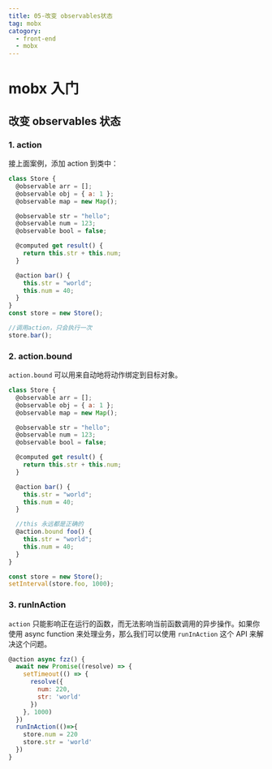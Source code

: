 ```yaml
---
title: 05-改变 observables状态
tag: mobx
catogory:
  - front-end
  - mobx
---
```


# mobx 入门

## 改变 observables 状态

### 1. action

接上面案例，添加 action 到类中：

```js
class Store {
  @observable arr = [];
  @observable obj = { a: 1 };
  @observable map = new Map();

  @observable str = "hello";
  @observable num = 123;
  @observable bool = false;

  @computed get result() {
    return this.str + this.num;
  }

  @action bar() {
    this.str = "world";
    this.num = 40;
  }
}
const store = new Store();

//调用action，只会执行一次
store.bar();
```

### 2. action.bound

`action.bound` 可以用来自动地将动作绑定到目标对象。

```js
class Store {
  @observable arr = [];
  @observable obj = { a: 1 };
  @observable map = new Map();

  @observable str = "hello";
  @observable num = 123;
  @observable bool = false;

  @computed get result() {
    return this.str + this.num;
  }

  @action bar() {
    this.str = "world";
    this.num = 40;
  }

  //this 永远都是正确的
  @action.bound foo() {
    this.str = "world";
    this.num = 40;
  }
}

const store = new Store();
setInterval(store.foo, 1000);
```

### 3. runInAction

`action` 只能影响正在运行的函数，而无法影响当前函数调用的异步操作。如果你使用 async function 来处理业务，那么我们可以使用 `runInAction` 这个 API 来解决这个问题。

```js
@action async fzz() {
  await new Promise((resolve) => {
    setTimeout(() => {
      resolve({
        num: 220,
        str: 'world'
      })
    }, 1000)
  })
  runInAction(()=>{
    store.num = 220
    store.str = 'world'
  })
}
```
